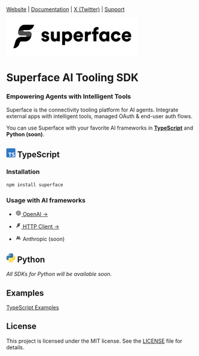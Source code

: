 [Website](https://superface.ai) | [Documentation](https://docs.superface.ai) | [X (Twitter)](https://twitter.com/superfaceai) | [Support](mailto:support@superface.ai)

<img src="https://github.com/superfaceai/sdk/raw/main/docs/logos/superface2.png" alt="Superface" width="350" />

# Superface AI Tooling SDK

### Empowering Agents with Intelligent Tools

Superface is the connectivity tooling platform for AI agents. Integrate external apps with intelligent tools, managed OAuth & end-user auth flows.

You can use Superface with your favorite AI frameworks in **[TypeScript](./typescript/)** and **Python (soon)**.


## <img src="https://github.com/superfaceai/sdk/raw/main/docs/logos/typescript.png" alt="TS" width="24" height="24" /> TypeScript

### Installation

```sh
npm install superface
```

### Usage with AI frameworks
- [<img src="https://github.com/superfaceai/sdk/raw/main/docs/logos/openai.png" alt="OpenAI" width="16" height="16"> OpenAI →](./src/openai/)

- [<img src="https://github.com/superfaceai/sdk/raw/main/docs/logos/superface.png" alt="Superface" width="16" height="16"> HTTP Client →](./src/openai/)

- <img src="https://github.com/superfaceai/sdk/raw/main/docs/logos/anthropic.png" alt="Anthropic" width="16" height="16"> Anthropic (soon)

## <img src="https://github.com/superfaceai/sdk/raw/main/docs/logos/python.png" alt="Python" width="24" height="24" /> Python

_All SDKs for Python will be available soon._

## Examples

[TypeScript Examples](./typescript/examples/)

## License

This project is licensed under the MIT license. See the [LICENSE](./LICENSE) file for details.
